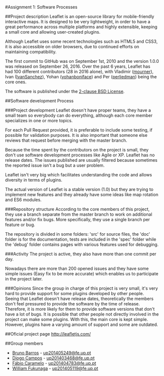 #Assignment 1: Software Processes

##Project description
Leaflet is an open-source library for mobile-friendly interactive maps. It is designed to be very lightweight, in order to have a great performance across multiple platforms and highly extensible, keeping a small core and allowing user-created plugins.

Although Leaflet uses some recent technologies such as HTML5 and CSS3, it is also accessible on older browsers, due to continued efforts on maintaining compatibility.

The first commit to GitHub was on September 1st, 2010 and the version 1.0.0 was released on September 26, 2016. Over the past 6 years, Leaflet has had 100 different contributors (28 in 2016 alone), with Vladimir ([mourner](https://github.com/mourner)), Ivan ([IvanSanchez](https://github.com/IvanSanchez)), Yohan ([yohanboniface](https://github.com/yohanboniface)) and Per ([perliedman](https://github.com/perliedman)) being the core ones.

The software is published under the [2-clause BSD License](https://github.com/Leaflet/Leaflet/blob/master/LICENSE).

##Software development Process

###Project development
Leaflet doesn't have proper teams, they have a small team so everybody can do everything, although each core member specializes in one or more topics.

For each Pull Request provided, it is preferable to include some testing, if possible for validation purposes. It is also important that someone else reviews that request before merging with the master branch.

Because the time spent by the contributors on the project is small, they don't use software development processes like Agile or XP. Leaflet has no release dates. The issues published are usually filtered because sometimes the reported issue isn't a bug but a user problem.

Leaflet isn't very big which facilitates understanding the code and allows diversity in terms of plugins.

The actual version of Leaflet is a stable version (1.0) but they are trying to implement new features and they already have some ideas like map rotation and ES6 modules.

###Repository structure
According to the core members of this project, they use a branch separate from the master branch to work on additional features and/or fix bugs. More specifically, they use a single branch per feature or bug.

The repository is divided in some folders: 'src' for source files, the 'doc' folder is for the documentation, tests are included in the 'spec' folder while the 'debug' folder contains pages with various features used for debugging.

###Activity
The project is active, they also have more than one commit per day.

Nowadays there are more than 200 opened issues and they have some simple issues (Easy fix to be more accurate) which enables us to participate in the project later.

###Opinions
Since the group in charge of this project is very small, it's very hard to provide support for some plugins developed by other people.
Seeing that Leaflet doesn't have release dates, theoretically the members don't feel pressured to provide the software by the time of release. Therefore, it is more likely for them to provide software versions that don't have a lot of bugs.
It is possible that other people not directly involved in the project can make some plugins. With this, the main core is kept simple. However, plugins have a varying amount of support and some are outdated.

##Oficial project page
http://leafletjs.com/

##Group members
* [Bruno Barros](https://github.com/BrunoBarros21) - up201405249@fe.up.pt
* [Diogo Campos](https://github.com/DiogoMCampos) - up201403468@fe.up.pt
* [Fábio Caramelo](https://github.com/Caramelo18) - up201404783@fe.up.pt
* [William Fukunaga](https://github.com/williamnf) - up201405119@fe.up.pt
